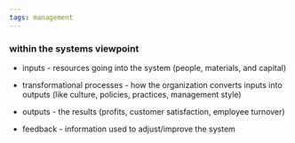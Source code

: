 ```yaml
---
tags: management
---
```


### within the systems viewpoint
- inputs - resources going into the system (people, materials, and capital)

- transformational processes - how the organization converts inputs into outputs (like culture, policies, practices, management style)

- outputs - the results (profits, customer satisfaction, employee turnover) 

- feedback - information used to adjust/improve the system
